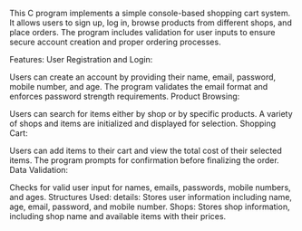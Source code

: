 This C program implements a simple console-based shopping cart system. It allows users to sign up, log in, browse products from different shops, and place orders. The program includes validation for user inputs to ensure secure account creation and proper ordering processes.

Features:
User Registration and Login:

Users can create an account by providing their name, email, password, mobile number, and age.
The program validates the email format and enforces password strength requirements.
Product Browsing:

Users can search for items either by shop or by specific products.
A variety of shops and items are initialized and displayed for selection.
Shopping Cart:

Users can add items to their cart and view the total cost of their selected items.
The program prompts for confirmation before finalizing the order.
Data Validation:

Checks for valid user input for names, emails, passwords, mobile numbers, and ages.
Structures Used:
details: Stores user information including name, age, email, password, and mobile number.
Shops: Stores shop information, including shop name and available items with their prices.
